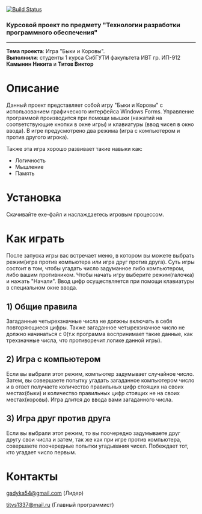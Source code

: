 [![Build Status](https://travis-ci.org/sweetechka/Bulls-and-cows.svg?branch=master)](https://travis-ci.org/github/sweetechka/Bulls-and-cows)
   ### Курсовой проект по предмету "Технологии разработки программного обеспечения" 
---

**Тема проекта**: Игра "Быки и Коровы".  
**Выполнили**: студенты 1 курса СибГУТИ факультета ИВТ гр. ИП-912  
**Камынин Никита** и **Титов Виктор**  

# Описание 
Данный проект представляет собой игру "Быки и Коровы" с использованием графического интерфейса Windows Forms. Управление программой производится при помощи мышки (нажатий на соответствующие кнопки в окне игры) и клавиатуры (ввод чисел в окно ввода). В игре предусмотрено два режима (игра с компьютером и против другого игрока).

Также эта игра хорошо развивает такие навыки как:
* Логичность
* Мышление
* Память



# Установка 
Скачивайте exe-файл и наслаждаетесь игровым процессом.



# Как играть 
После запуска игры вас встречает меню, в котором вы можете выбрать режим(игра против компьютера или игра друг против друга). Суть игры состоит в том, чтобы угадать число задуманное либо компьютером, либо вашим противником. Чтобы начать игру выберите режим(галочка) и нажать "Начали". Ввод цифр осуществляется при помощи клавиатуры в специальном окне ввода. 

## 1) Общие правила

Загаданные четырехзначные числа не должны включать в себя повторяющиеся цифры. Также загаданное четырехзначное число не должно начинаться с 0(т.к программа воспринимает такие данные, как трехзначные числа, что противоречит логике данной игры).

## 2) Игра с компьютером

Если вы выбрали этот режим, компьютер задумывает случайное число. Затем, вы совершаете попытку угадать загаданное компьютером число и в ответ получаете количество правильных цифр стоящих на своих местах(быки) и количество правильных цифр стоящих не на своих местах(коровы). Игра длится до ввода вами загаданного числа.

## 3) Игра друг против друга

Если вы выбрали этот режим, то вы поочередно задумываете друг другу свои числа и затем, так же как при игре против компьютера, совершаете поочередные попытки угадывания чисел. Побеждает тот, кто угадает число первым.



# Контакты
gadyka54@gmail.com (Лидер)

titvs1337@mail.ru (Главный программист)
